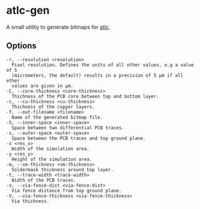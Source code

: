 # atlc-gen
A small utility to generate bitmaps for [atlc](http://atlc.sourceforge.net/).

## Options

    -r, --resolution <resolution>
      Pixel resolution. Defines the units of all other values, e.g a value of 5
      (micrometers, the default) results in a precision of 5 µm if all other
      values are given in µm.
    -C, --core-thickness <core-thickness>
      Thichness of the PCB core between top and bottom layer.
    -c, --cu-thickness <cu-thickness>
      Thichness of the copper layers.
    -f, --out-filename <filename>
      Name of the generated bitmap file.
    -S, --inner-space <inner-space>
      Space between two differential PCB traces.
    -s, --outer-space <outer-space>
      Space between the PCB traces and top ground plane.
    -x <res_x>
      Width of the simulation area.
    -y <res_y>
      Height of the simulation area.
    -m, --sm-thickness <sm-thickness>
      Soldermask thickness around top layer.
    -t, --trace-width <trace-width>
      Width of the PCB traces.
    -v, --via-fence-dist <via-fence-dist>
      Via fence distance from top ground plane.
    -V, --via-fence-thickness <via-fence-thickness>
      Via thickness.


